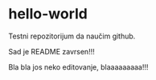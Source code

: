# hello-world
Testni repozitorijum da naučim github.

Sad je README zavrsen!!!

Bla bla jos neko editovanje, blaaaaaaaaa!!!
